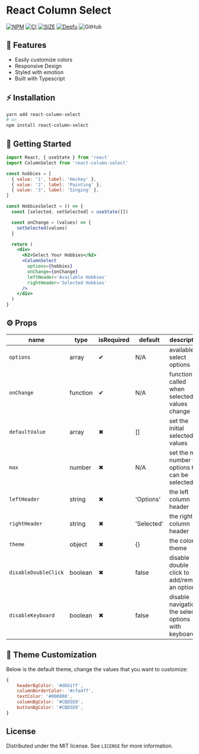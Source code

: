 # React Column Select

[![NPM](https://badgen.net/npm/v/react-column-select)](https://www.npmjs.com/package/react-column-select)
[![CI](https://github.com/chr-ge/react-column-select/actions/workflows/ci.yml/badge.svg?branch=develop)](https://github.com/chr-ge/react-column-select/actions/workflows/ci.yml)
[![SIZE](https://badgen.net/bundlephobia/min/react-column-select)](https://bundlephobia.com/result?p=react-column-select)
[![Depfu](https://badges.depfu.com/badges/c540bb2dbd4e634a557231ecd335474e/overview.svg)](https://depfu.com/repos/github/chr-ge/react-column-select?project_id=24188)
![GitHub](https://img.shields.io/github/license/chr-ge/react-column-select)

## 🚀 Features

- Easily customize colors
- Responsive Design
- Styled with emotion
- Built with Typescript

## ⚡ Installation

```sh
yarn add react-column-select
# or
npm install react-column-select
```

## 🏁 Getting Started

```jsx
import React, { useState } from 'react'
import ColumnSelect from 'react-column-select'

const hobbies = [
  { value: '1', label: 'Hockey' },
  { value: '2', label: 'Painting' },
  { value: '3', label: 'Singing' },
]

const HobbiesSelect = () => {
  const [selected, setSelected] = useState([])

  const onChange = (values) => {
    setSelected(values)
  }

  return (
    <div>
      <h2>Select Your Hobbies</h2>
      <ColumnSelect
        options={hobbies}
        onChange={onChange}
        leftHeader='Available Hobbies'
        rightHeader='Selected Hobbies'
      />
    </div>
  )
}
```

## ⚙️ Props

| name                 | type     | isRequired | default    | description                                         |
| -------------------- | -------- | ---------- | ---------- | --------------------------------------------------- |
| `options`            | array    | ✔          | N/A        | available select options                            |
| `onChange`           | function | ✔          | N/A        | function called when selected values change         |
| `defaultValue`       | array    | ✖          | []         | set the initial selected values                     |
| `max`                | number   | ✖          | N/A        | set the max number of options that can be selected  |
| `leftHeader`         | string   | ✖          | 'Options'  | the left column header                              |
| `rightHeader`        | string   | ✖          | 'Selected' | the right column header                             |
| `theme`              | object   | ✖          | {}         | the color theme                                     |
| `disableDoubleClick` | boolean  | ✖          | false      | disable double click to add/remove an option        |
| `disableKeyboard`    | boolean  | ✖          | false      | disable navigation the select options with keyboard |

## 🎨 Theme Customization

Below is the default theme, change the values that you want to customize:

```jsx
{
    headerBgColor: '#d6b1ff',
    columnBorderColor: '#cfa4ff',
    textColor: '#000000',
    columnBgColor: '#CBD5E0',
    buttonBgColor: '#CBD5E0',
}
```

## License

Distributed under the MIT license. See `LICENSE` for more information.
